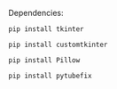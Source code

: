 Dependencies:

`pip install tkinter`

`pip install customtkinter`

`pip install Pillow`

`pip install pytubefix`
